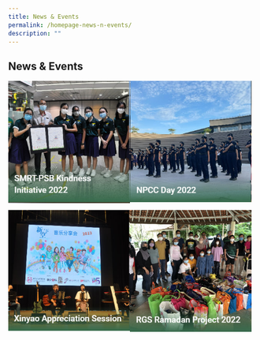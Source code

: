 ```yaml
---
title: News & Events
permalink: /homepage-news-n-events/
description: ""
---
```

## News & Events

<p><a href="/news-and-events/News-and-Events-2022/smrt/">
<img style="width:49%" align=left src="/images/high1.jpg">
</a></p>

<p><a href="/news-and-events/News-and-Events-2022/npcc/">
<img style="width:49%" align=left src="/images/high2.jpg">
</a></p>
<br clear=left>

<p><a href="/news-and-events/News-and-Events-2022/xinyao/">
<img style="width:49%" align=left src="/images/news1.jpg">
</a></p>

<p><a href="/news-and-events/News-and-Events-2022/npcc/">
<img style="width:49%" align=left src="/images/news2.jpg">
</a></p>
<br clear=left>